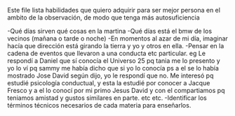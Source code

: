 Este file lista habilidades que quiero adquirir para ser mejor persona en el ambito de la observación, de modo que tenga más
autosuficiencia

-Qué días sirven qué cosas en la martina
-Qué días está el bmw de los vecinos (mañana o tarde o noche)
-En momentos al azar de mi día, imaginar hacía que dirección
 está girando la tierra y yo y otros en ella.
-Pensar en la cadena de eventos que llevaron a una conducta etc 
 particular. eg Le respondí a Daniel que sí conocía el Universo 25 pq tania me lo presento y yo lo ví pq sammy me había dicho
 que si yo lo conocía ps a el se lo había mostrado Jose David
 según dijo, yo le respondí que no. Me interesó pq estudié 
 psicología conductual, y esta la estudié por conocer a Jacque
 Fresco y a el lo conocí por mi primo Jesus David y con el 
 compartiamos pq teniamos amistad y gustos similares en parte.
 etc etc.
-Identificar los términos técnicos necesarios de cada materia
 para enseñarlos.
 